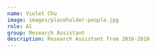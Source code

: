 ```yaml
---
name: Violet Chu
image: images/placeholder-people.jpg
role: Al
group: Research Assistant
description: Research Assistant from 2016-2018
---
```

